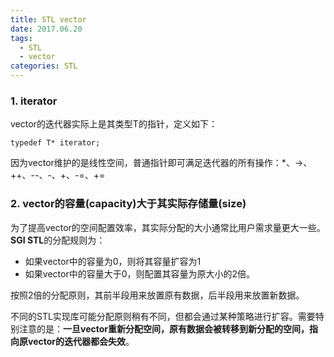 ```yaml
---
title: STL vector
date: 2017.06.20
tags:
  - STL
  - vector 
categories: STL
---
```


### 1. iterator
vector<T>的迭代器实际上是其类型T的指针，定义如下：
```
typedef T* iterator;
```
因为vector维护的是线性空间，普通指针即可满足迭代器的所有操作：*、->、++、--、-、+、-=、+=

### 2. vector的容量(capacity)大于其实际存储量(size)
为了提高vector的空间配置效率，其实际分配的大小通常比用户需求量更大一些。**SGI STL**的分配规则为：
* 如果vector中的容量为0，则将其容量扩容为1
* 如果vector中的容量大于0，则配置其容量为原大小的2倍。

按照2倍的分配原则，其前半段用来放置原有数据，后半段用来放置新数据。

不同的STL实现库可能分配原则稍有不同，但都会通过某种策略进行扩容。需要特别注意的是：**一旦vector重新分配空间，原有数据会被转移到新分配的空间，指向原vector的迭代器都会失效**。

